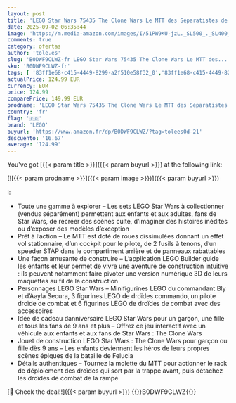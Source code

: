 ```yaml
---
layout: post
title: 'LEGO Star Wars 75435 The Clone Wars Le MTT des Séparatistes de la Bataille de Felucia - Jouet Interactif avec Speeder  2 Minifigurines & 10 Figurines de Droïdes - Cadeau pour Garçon ou Fan dès 9 Ans'
date: 2025-09-02 06:35:44
image: 'https://m.media-amazon.com/images/I/51PW9KU-jzL._SL500_._SL400_.jpg'
comments: true
category: ofertas
author: 'tole.es'
slug: 'B0DWF9CLWZ-fr LEGO Star Wars 75435 The Clone Wars Le MTT des...'
sku: 'B0DWF9CLWZ-fr'
tags: [ '83ff1e68-c415-4449-8299-a2f510e58f32_0','83ff1e68-c415-4449-8299-a2f510e58f32_1001','83ff1e68-c415-4449-8299-a2f510e58f32_5101','83ff1e68-c415-4449-8299-a2f510e58f32_9101','Arborist Merchandising Root','Building & Construction','Jeux de construction','Jeux et Jouets','Jeux et jouets','New Arrivals Social: Toys','New Arrivals in Toys','New Arrivals-Toys','Self Service','Sets de jeux de construction','Special Features Stores','lego','🇫🇷', ]
actualPrice: 124.99 EUR
currency: EUR
price: 124.99
comparePrice: 149.99 EUR
prodname: 'LEGO Star Wars 75435 The Clone Wars Le MTT des Séparatistes de la Bataille de Felucia - Jouet Interactif avec Speeder  2 Minifigurines & 10 Figurines de Droïdes - Cadeau pour Garçon ou Fan dès 9 Ans'
country: 'fr'
flag: '🇫🇷'
brand: 'LEGO'
buyurl: 'https://www.amazon.fr/dp/B0DWF9CLWZ/?tag=tolees0d-21'
descuento: '16.67'
average: '124.99'
---
```


You've got [{{< param title >}}]({{< param buyurl >}}) at the following link:

[![{{< param prodname >}}]({{< param image >}})]({{< param buyurl >}})

ℹ️:

- Toute une gamme à explorer – Les sets LEGO Star Wars à collectionner (vendus séparément) permettent aux enfants et aux adultes, fans de Star Wars, de recréer des scènes culte, d’imaginer des histoires inédites ou d’exposer des modèles d’exception
- Prêt à l’action – Le MTT est doté de roues dissimulées donnant un effet vol stationnaire, d’un cockpit pour le pilote, de 2 fusils à tenons, d’un speeder STAP dans le compartiment arrière et de panneaux rabattables
- Une façon amusante de construire – L’application LEGO Builder guide les enfants et leur permet de vivre une aventure de construction intuitive : ils peuvent notamment faire pivoter une version numérique 3D de leurs maquettes au fil de la construction
- Personnages LEGO Star Wars – Minifigurines LEGO du commandant Bly et d’Aayla Secura, 3 figurines LEGO de droïdes commando, un pilote droïde de combat et 6 figurines LEGO de droïdes de combat avec des accessoires
- Idée de cadeau danniversaire LEGO Star Wars pour un garçon, une fille et tous les fans de 9 ans et plus – Offrez ce jeu interactif avec un véhicule aux enfants et aux fans de Star Wars : The Clone Wars
- Jouet de construction LEGO Star Wars : The Clone Wars pour garçon ou fille dès 9 ans – Les enfants deviennent les héros de leurs propres scènes épiques de la bataille de Felucia
- Détails authentiques – Tournez la molette du MTT pour actionner le rack de déploiement des droïdes qui sort par la trappe avant, puis détachez les droïdes de combat de la rampe

[🛒 Check the deal!!]({{< param buyurl >}})
{{<world>}}B0DWF9CLWZ{{</world>}}
